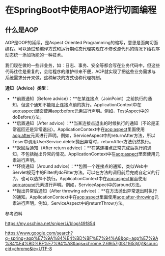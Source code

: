 

# 在SpringBoot中使用AOP进行切面编程

## 什么是AOP

AOP是OOP的延续，是Aspect Oriented Programming的缩写，意思是面向切面编程。可以通过预编译方式和运行期动态代理实现在不修改源代码的情况下给程序动态统一添加功能的一种技术。

我们现在做的一些非业务，如：日志、事务、安全等都会写在业务代码中，但这些代码往往是重复的，会给程序的维护带来不便，AOP就实现了把这些业务需求与系统需求分开来做。这种解决的方式也称代理机制。



**通知（Advice）类型：**

- **前置通知（Before advice）：**在某连接点（JoinPoint）之前执行的通知，但这个通知不能阻止连接点前的执行。ApplicationContext中在<aop:aspect>里面使用<aop:before>元素进行声明。例如，TestAspect中的doBefore方法。
- **后置通知（After advice）：**当某连接点退出的时候执行的通知（不论是正常返回还是异常退出）。ApplicationContext中在<aop:aspect>里面使用<aop:after>元素进行声明。例如，ServiceAspect中的returnAfter方法，所以Teser中调用UserService.delete抛出异常时，returnAfter方法仍然执行。
- **返回后通知（After return advice）：**在某连接点正常完成后执行的通知，不包括抛出异常的情况。ApplicationContext中在<aop:aspect>里面使用<after-returning>元素进行声明。
- **环绕通知（Around advice）：**包围一个连接点的通知，类似Web中Servlet规范中的Filter的doFilter方法。可以在方法的调用前后完成自定义的行为，也可以选择不执行。ApplicationContext中在<aop:aspect>里面使用<aop:around>元素进行声明。例如，ServiceAspect中的around方法。
- **抛出异常后通知（After throwing advice）：**在方法抛出异常退出时执行的通知。ApplicationContext中在<aop:aspect>里面使用<aop:after-throwing>元素进行声明。例如，ServiceAspect中的returnThrow方法。

参考资料

<https://my.oschina.net/sniperLi/blog/491854>

<https://www.google.com/search?q=spring+aop%E7%9A%84%E4%BD%BF%E7%94%A8&oq=aop%E7%9A%84%E4%BD%BF%E7%94%A8&aqs=chrome.2.69i57j0l3.11653j0j1&sourceid=chrome&ie=UTF-8>

